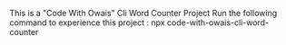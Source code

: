 This is a "Code With Owais" Cli Word Counter Project Run the following command to experience this project : npx code-with-owais-cli-word-counter
